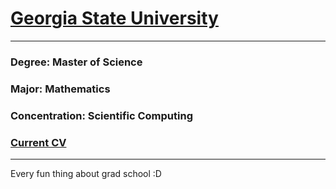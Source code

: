 #  [Georgia State University](https://www.gsu.edu/)

---

### Degree: Master of Science
### Major: Mathematics
### Concentration: Scientific Computing
### [Current CV](https://drive.google.com/file/d/1J_LgsIXVYNn0hWT-W7BWEpOJnKcTWFCm/view?usp=sharing)

---

Every fun thing about grad school :D
